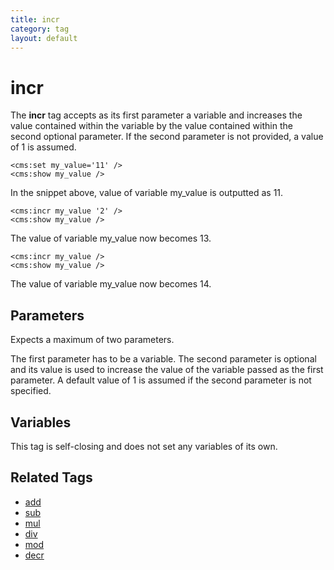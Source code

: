 ```yaml
---
title: incr
category: tag
layout: default
---
```


# incr

The **incr** tag accepts as its first parameter a variable and increases the value contained within the variable by the value contained within the second optional parameter. If the second parameter is not provided, a value of 1 is assumed.

```
<cms:set my_value='11' />
<cms:show my_value />
```

In the snippet above, value of variable my\_value is outputted as 11\.

```
<cms:incr my_value '2' />
<cms:show my_value />
```

The value of  variable my\_value now becomes 13\.

```
<cms:incr my_value />
<cms:show my_value />
```

The value of variable my\_value now becomes 14\.

## Parameters

Expects a maximum of two parameters.

The first parameter has to be a variable. The second parameter is optional and its value is used to increase the value of the variable passed as the first parameter. A default value of 1 is assumed if the second parameter is not specified.

## Variables

This tag is self-closing and does not set any variables of its own.

## Related Tags

*   [add](../add.html)
*   [sub](../sub.html)
*   [mul](../mul.html)
*   [div](../div.html)
*   [mod](../mod.html)
*   [decr](../decr.html)
